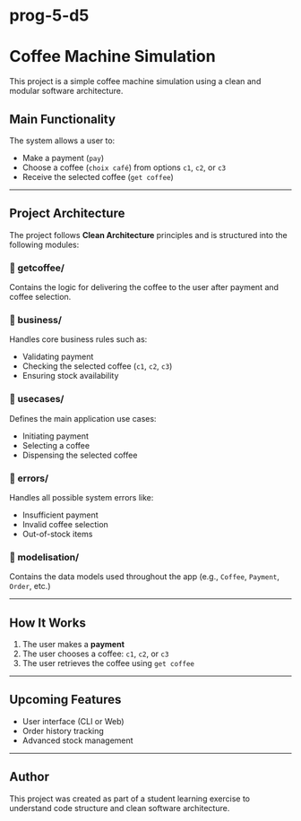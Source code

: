 # prog-5-d5


# Coffee Machine Simulation

This project is a simple coffee machine simulation using a clean and modular software architecture.

## Main Functionality

The system allows a user to:

- Make a payment (`pay`)
- Choose a coffee (`choix café`) from options `c1`, `c2`, or `c3`
- Receive the selected coffee (`get coffee`)

---

## Project Architecture

The project follows **Clean Architecture** principles and is structured into the following modules:

### 🔹 getcoffee/

Contains the logic for delivering the coffee to the user after payment and coffee selection.

### 🔹 business/

Handles core business rules such as:
- Validating payment
- Checking the selected coffee (`c1`, `c2`, `c3`)
- Ensuring stock availability

### 🔹 usecases/

Defines the main application use cases:
- Initiating payment
- Selecting a coffee
- Dispensing the selected coffee

### 🔹 errors/

Handles all possible system errors like:
- Insufficient payment
- Invalid coffee selection
- Out-of-stock items

### 🔹 modelisation/

Contains the data models used throughout the app (e.g., `Coffee`, `Payment`, `Order`, etc.)

---

## How It Works

1. The user makes a **payment**
2. The user chooses a coffee: `c1`, `c2`, or `c3`
3. The user retrieves the coffee using `get coffee`

---

## Upcoming Features

- User interface (CLI or Web)
- Order history tracking
- Advanced stock management

---

## Author

This project was created as part of a student learning exercise to understand code structure and clean software architecture.
